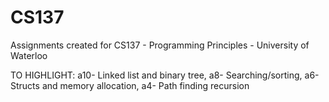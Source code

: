 # CS137
Assignments created for CS137 - Programming Principles - University of Waterloo

TO HIGHLIGHT: a10- Linked list and binary tree, a8- Searching/sorting, a6- Structs and memory allocation, a4- Path finding recursion


